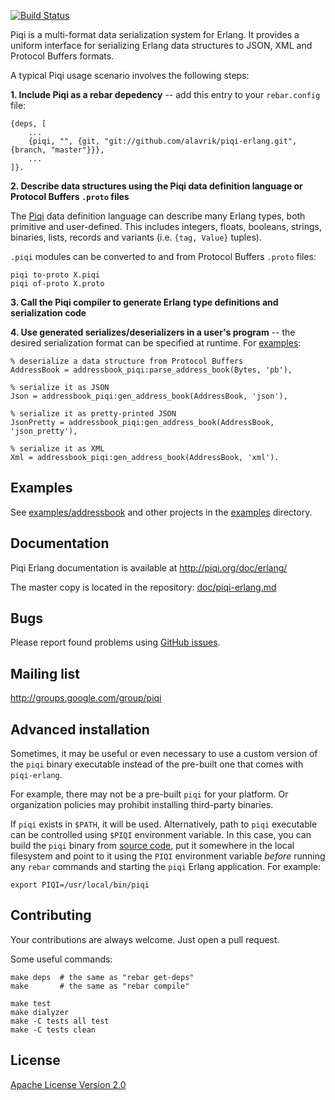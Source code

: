 [![Build Status](https://travis-ci.org/alavrik/piqi-erlang.png)](https://travis-ci.org/alavrik/piqi-erlang)


Piqi is a multi-format data serialization system for Erlang. It provides a
uniform interface for serializing Erlang data structures to JSON, XML and
Protocol Buffers formats.


A typical Piqi usage scenario involves the following steps:

**1. Include Piqi as a rebar depedency** -- add this entry to your
`rebar.config` file:

    {deps, [
        ...
        {piqi, "", {git, "git://github.com/alavrik/piqi-erlang.git", {branch, "master"}}},
        ...
    ]}.


**2. Describe data structures using the Piqi data definition language or
Protocol Buffers `.proto` files**

The [Piqi](http://piqi.org/doc/piqi/) data definition language can describe many
Erlang types, both primitive and user-defined. This includes integers, floats,
booleans, strings, binaries, lists, records and variants (i.e. `{tag, Value}`
tuples).

`.piqi` modules can be converted to and from Protocol Buffers `.proto` files:

    piqi to-proto X.piqi
    piqi of-proto X.proto


**3. Call the Piqi compiler to generate Erlang type definitions and
serialization code**


**4. Use generated serializes/deserializers in a user's program** -- the desired
serialization format can be specified at runtime. For
[examples](examples/addressbook/src/io_json_xml_pb.erl):

    % deserialize a data structure from Protocol Buffers
    AddressBook = addressbook_piqi:parse_address_book(Bytes, 'pb'),

    % serialize it as JSON
    Json = addressbook_piqi:gen_address_book(AddressBook, 'json'),

    % serialize it as pretty-printed JSON
    JsonPretty = addressbook_piqi:gen_address_book(AddressBook, 'json_pretty'),

    % serialize it as XML
    Xml = addressbook_piqi:gen_address_book(AddressBook, 'xml').


Examples
--------

See [examples/addressbook](examples/addressbook/) and other projects in the
[examples](examples/) directory.


Documentation
-------------

Piqi Erlang documentation is available at http://piqi.org/doc/erlang/

The master copy is located in the repository:
[doc/piqi-erlang.md](doc/piqi-erlang.md)


Bugs
----

Please report found problems using [GitHub
issues](http://github.com/alavrik/piqi-erlang/issues).


Mailing list
------------

http://groups.google.com/group/piqi


Advanced installation
---------------------

Sometimes, it may be useful or even necessary to use a custom version of the
`piqi` binary executable instead of the pre-built one that comes with
`piqi-erlang`.

For example, there may not be a pre-built `piqi` for your platform. Or
organization policies may prohibit installing third-party binaries.

If `piqi` exists in `$PATH`, it will be used. Alternatively, path to `piqi`
executable can be controlled using `$PIQI` environment variable. In this case,
you can build the `piqi` binary from [source
code](https://github.com/alavrik/piqi), put it somewhere in the local filesystem
and point to it using the `PIQI` environment variable _before_ running any
`rebar` commands and starting the `piqi` Erlang application. For example:

    export PIQI=/usr/local/bin/piqi


Contributing
------------

Your contributions are always welcome. Just open a pull request.

Some useful commands:

    make deps  # the same as "rebar get-deps"
    make       # the same as "rebar compile"

    make test
    make dialyzer
    make -C tests all test
    make -C tests clean


License
-------

[Apache License Version 2.0](LICENSE)

